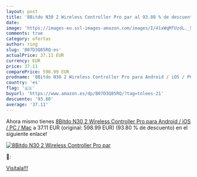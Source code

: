 ```yaml
---
layout: post
title: '8Bitdo N30 2 Wireless Controller Pro par al 93.80 % de descuento'
date: 
image: 'https://images-eu.ssl-images-amazon.com/images/I/41xWqMfUzdL._SL200_.jpg'
comments: true
category: ofertas
author: ring
slug: 'B07D3Q85RQ-es'
actualPrice: 37.11 EUR
currency: EUR
price: 37.11
comparePrice: 598.99 EUR
prodname: '8Bitdo N30 2 Wireless Controller Pro para Android / iOS / PC / Mac'
country: 'es'
flag: '🇪🇸'
buyurl: 'https://www.amazon.es/dp/B07D3Q85RQ/?tag=tolees-21'
descuento: '93.80'
average: '37.11'
---
```


Ahora mismo tienes [8Bitdo N30 2 Wireless Controller Pro para Android / iOS / PC / Mac](https://www.amazon.es/dp/B07D3Q85RQ/?tag=tolees-21) a 37.11 EUR (original: 598.99 EUR) (93.80 %  de descuento) en el siguiente enlace!

[![8Bitdo N30 2 Wireless Controller Pro par](https://images-eu.ssl-images-amazon.com/images/I/41xWqMfUzdL._SL200_.jpg)](https://www.amazon.es/dp/B07D3Q85RQ/?tag=tolees-21)

🔎:


[Visítala!!!](https://www.amazon.es/dp/B07D3Q85RQ/?tag=tolees-21)
